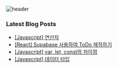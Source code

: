 ![header](https://capsule-render.vercel.app/api?type=waving&color=random&height=160&section=header&text=Welcome%&fontSize=20&fontColor=ffffff&fontAlignY=30)


<!--
**Ju-MINJAE/Ju-MINJAE** is a ✨ _special_ ✨ repository because its `README.md` (this file) appears on your GitHub profile.

  <img src="https://github-readme-stats.vercel.app/api?username=Ju-MINJAE&show_icons=true&theme=react" alt="GitHub Stats">
Here are some ideas to get you started:

- 🔭 I’m currently working on ...
- 🌱 I’m currently learning ...
- 👯 I’m looking to collaborate on ...
- 🤔 I’m looking for help with ...
- 💬 Ask me about ...
- 📫 How to reach me: ...
- 😄 Pronouns: ...
- ⚡ Fun fact: ...
-->

### Latest Blog Posts

- [[Javascript] 연산자](https://min-ja-e.tistory.com/entry/Javascript-%EC%97%B0%EC%82%B0%EC%9E%90)
- [[React] Supabase 사용하여 ToDo 제작하기](https://min-ja-e.tistory.com/entry/React-Supabase-%EC%82%AC%EC%9A%A9%ED%95%98%EC%97%AC-ToDo-%EC%A0%9C%EC%9E%91%ED%95%98%EA%B8%B0)
- [[Javascript] var, let, const의 차이점](https://min-ja-e.tistory.com/entry/Javascript-var-let-const%EC%9D%98-%EC%B0%A8%EC%9D%B4%EC%A0%90)
- [[Javascript] 데이터 타입](https://min-ja-e.tistory.com/entry/%EB%8D%B0%EC%9D%B4%ED%84%B0-%ED%83%80%EC%9E%85)

